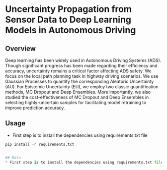 # Uncertainty Propagation from Sensor Data to Deep Learning Models in Autonomous Driving
## Overview

Deep learning has been widely used in Autonomous Driving Systems (ADS). Though significant progress has been made regarding their efficiency and accuracy, uncertainty remains a critical factor affecting ADS safety. We focus on the local path planning task in highway driving scenarios. We use Gaussian
Processes to quantify the corresponding Aleatoric Uncertainty (AU). For Epistemic Uncertainty (EU), we employ two classic quantification methods, MC Dropout and Deep Ensembles. More importantly, we also studied the cost-effectiveness of MC Dropout and Deep Ensembles in selecting highly-uncertain samples for facilitating model retraining to improve prediction accuracy.

## Usage
* First step is to install the dependencies using requirements.txt file

```python
pip install -r requirements.txt


## Data
* First step is to install the dependencies using requirements.txt file
